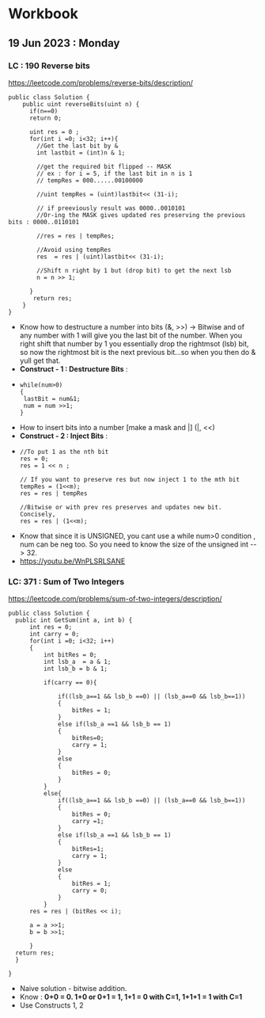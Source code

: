 # Workbook

## 19 Jun 2023 : Monday

### LC : 190 Reverse bits 
 https://leetcode.com/problems/reverse-bits/description/

```
public class Solution {
    public uint reverseBits(uint n) {
      if(n==0)
      return 0;

      uint res = 0 ;
      for(int i =0; i<32; i++){
        //Get the last bit by &
        int lastbit = (int)n & 1;

        //get the required bit flipped -- MASK
        // ex : for i = 5, if the last bit in n is 1
        // tempRes = 000......00100000

        //uint tempRes = (uint)lastbit<< (31-i);
        
        // if preeviously result was 0000..0010101
        //Or-ing the MASK gives updated res preserving the previous bits : 0000..0110101

        //res = res | tempRes;

        //Avoid using tempRes
        res  = res | (uint)lastbit<< (31-i);
        
        //Shift n right by 1 but (drop bit) to get the next lsb
        n = n >> 1; 

      }  
       return res; 
    }
}
```
 - Know how to destructure a number into bits (&, >>) -> Bitwise and of any number with 1 will give you the last bit of the number. When you right shift that number by 1 you essentially drop the rightmsot (lsb) bit, so now the rightmost bit is the next previous bit...so when you then do & yull get that.
 - **Construct - 1 : Destructure Bits** : 
 - ```
   while(num>0)
   {
    lastBit = num&1;
    num = num >>1;
   }
   ```
 - How to insert bits into a number [make a mask and |] (|, <<)
 - **Construct - 2 : Inject Bits**  : 
 - ```
   //To put 1 as the nth bit
   res = 0;
   res = 1 << n ;

   // If you want to preserve res but now inject 1 to the mth bit
   tempRes = (1<<m);
   res = res | tempRes

   //Bitwise or with prev res preserves and updates new bit. Concisely,
   res = res | (1<<m);
   ```
 - Know that since it is UNSIGNED, you cant use a while num>0 condition , num can be neg too. So you need to know the size of the unsigned int --> 32. 
 - https://youtu.be/WnPLSRLSANE
  
  ### LC: 371 : Sum of Two Integers
  https://leetcode.com/problems/sum-of-two-integers/description/

  ```
  public class Solution {
    public int GetSum(int a, int b) {
        int res = 0;
        int carry = 0;
        for(int i =0; i<32; i++)
        {
            int bitRes = 0;
            int lsb_a  = a & 1;
            int lsb_b = b & 1;
            
            if(carry == 0){

                if((lsb_a==1 && lsb_b ==0) || (lsb_a==0 && lsb_b==1))
                {
                    bitRes = 1;
                }
                else if(lsb_a ==1 && lsb_b == 1)
                {
                    bitRes=0;
                    carry = 1; 
                }
                else
                {
                    bitRes = 0; 
                }
            }
            else{
                if((lsb_a==1 && lsb_b ==0) || (lsb_a==0 && lsb_b==1))
                {
                    bitRes = 0;
                    carry =1;
                }
                else if(lsb_a ==1 && lsb_b == 1)
                {
                    bitRes=1;
                    carry = 1; 
                }
                else
                {
                    bitRes = 1; 
                    carry = 0;
                }
            }
        res = res | (bitRes << i);

        a = a >>1;
        b = b >>1;

        }   
    return res; 
    }

}
  ```
- Naive solution - bitwise addition.
- Know : **0+0 = 0. 1+0 or 0+1 = 1, 1+1 = 0 with C=1, 1+1+1 = 1 with C=1**
- Use Constructs 1, 2